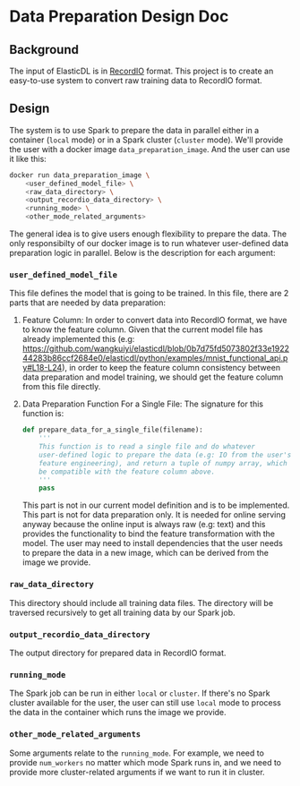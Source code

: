 
# Data Preparation Design Doc

## Background

The input of ElasticDL is in [RecordIO](https://github.com/ElasticDL/pyrecordio) format. This project is to create an easy-to-use system to convert raw training data to RecordIO format.

## Design
The system is to use Spark to prepare the data in parallel either in a container (`local` mode) or in a Spark cluster (`cluster` mode). We'll provide the user with a docker image `data_preparation_image`. And the user can use it like this:
```bash
docker run data_preparation_image \
    <user_defined_model_file> \
    <raw_data_directory> \
    <output_recordio_data_directory> \
    <running_mode> \
    <other_mode_related_arguments>
```
The general idea is to give users enough flexibility to prepare the data. The only responsibilty of our docker image is to run whatever user-defined data preparation logic in parallel. Below is the description for each argument:


### `user_defined_model_file`

 This file defines the model that is going to be trained. In this file, there are 2 parts that are needed by data preparation:

 1. Feature Column: In order to convert data into RecordIO format, we have to know the feature column. Given that the current model file has already implemented this (e.g: https://github.com/wangkuiyi/elasticdl/blob/0b7d75fd5073802f33e192244283b86ccf2684e0/elasticdl/python/examples/mnist_functional_api.py#L18-L24), in order to keep the feature column consistency between data preparation and model training, we should get the feature column from this file directly.

 2. Data Preparation Function For a Single File: The signature for this function is:
    ```python
    def prepare_data_for_a_single_file(filename):
        '''
        This function is to read a single file and do whatever 
        user-defined logic to prepare the data (e.g: IO from the user's file system, 
        feature engineering), and return a tuple of numpy array, which should 
        be compatible with the feature column above.
        '''
        pass
    ```
    This part is not in our current model definition and is to be implemented. This part is not for data preparation only. It is needed for online serving anyway because the online input is always raw (e.g: text) and this provides the functionality to bind the feature transformation with the model. The user may need to install dependencies that the user needs to prepare the data in a new image, which can be derived from the image we provide.


### `raw_data_directory`
This directory should include all training data files. The directory will be traversed recursively to get all training data by our Spark job.

### `output_recordio_data_directory`
The output directory for prepared data in RecordIO format.

### `running_mode`
The Spark job can be run in either `local` or `cluster`. If there's no Spark cluster available for the user, the user can still use `local` mode to process the data in the container which runs the image we provide.

### `other_mode_related_arguments`
Some arguments relate to the `running_mode`. For example, we need to provide `num_workers` no matter which mode Spark runs in, and we need to provide more cluster-related arguments if we want to run it in cluster.
